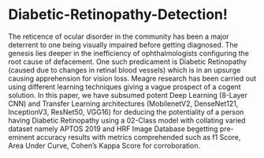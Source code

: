 # Diabetic-Retinopathy-Detection!
The reticence of ocular disorder in the community has been a major deterrent to one being visually impaired before  getting diagnosed. The genesis lies deeper in the inefficiency of  ophthalmologists configuring the root cause of defacement. One  such predicament is Diabetic Retinopathy (caused due to changes  in retinal blood vessels) which is in an upsurge causing  apprehension for vision loss. Meagre research has been carried out  using different learning techniques giving a vague prospect of a  cogent solution. In this paper, we have subsumed potent Deep  Learning (8-Layer CNN) and Transfer Learning architectures  (MobilenetV2, DenseNet121, InceptionV3, ResNet50, VGG16) for  deducing the potentiality of a person having Diabetic Retinopathy  using a 02-Class model with collating varied dataset namely  APTOS 2019 and HRF Image Database begetting pre-eminent  accuracy results with metrics comprehended such as f1 Score,  Area Under Curve, Cohen’s Kappa Score for corroboration.

